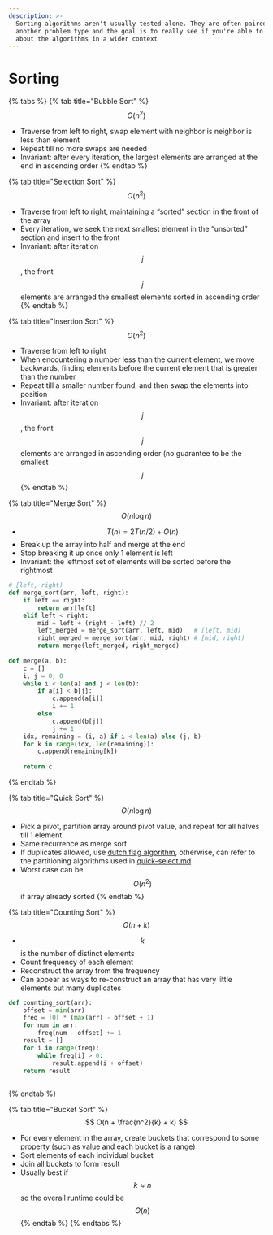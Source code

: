 ```yaml
---
description: >-
  Sorting algorithms aren't usually tested alone. They are often paired with
  another problem type and the goal is to really see if you're able to think
  about the algorithms in a wider context
---
```


# Sorting

{% tabs %}
{% tab title="Bubble Sort" %}
$$
O(n^2)
$$

* Traverse from left to right, swap element with neighbor is neighbor is less than element
* Repeat till no more swaps are needed
* Invariant: after every iteration, the largest elements are arranged at the end in ascending order
{% endtab %}

{% tab title="Selection Sort" %}
$$
O(n^2)
$$

* Traverse from left to right, maintaining a “sorted” section in the front of the array
* Every iteration, we seek the next smallest element in the “unsorted” section and insert to the front
* Invariant: after iteration $$j$$, the front $$j$$ elements are arranged the smallest elements sorted in ascending order
{% endtab %}

{% tab title="Insertion Sort" %}
$$
O(n^2)
$$

* Traverse from left to right
* When encountering a number less than the current element, we move backwards, finding elements before the current element that is greater than the number
* Repeat till a smaller number found, and then swap the elements into position
* Invariant: after iteration $$j$$, the front $$j$$ elements are arranged in ascending order (no guarantee to be the smallest $$j$$
{% endtab %}

{% tab title="Merge Sort" %}
$$
O(n \log n)
$$

* $$T(n) = 2T(n/2) + O(n)$$
* Break up the array into half and merge at the end
* Stop breaking it up once only 1 element is left
* Invariant: the leftmost set of elements will be sorted before the rightmost

```python
# [left, right)
def merge_sort(arr, left, right):
    if left == right:
        return arr[left]
    elif left < right:
        mid = left + (right - left) // 2
        left_merged = merge_sort(arr, left, mid)   # [left, mid)
        right_merged = merge_sort(arr, mid, right) # [mid, right)
        return merge(left_merged, right_merged)
        
def merge(a, b):
    c = []
    i, j = 0, 0
    while i < len(a) and j < len(b):
        if a[i] < b[j]:
            c.append(a[i])
            i += 1
        else:
            c.append(b[j])
            j += 1
    idx, remaining = (i, a) if i < len(a) else (j, b)
    for k in range(idx, len(remaining)):
        c.append(remaining[k])
        
    return c
```
{% endtab %}

{% tab title="Quick Sort" %}
$$
O(n\log n)
$$

* Pick a pivot, partition array around pivot value, and repeat for all halves till 1 element
* Same recurrence as merge sort
* If duplicates allowed, use [dutch flag algorithm](https://www.geeksforgeeks.org/sort-an-array-of-0s-1s-and-2s/), otherwise, can refer to the partitioning algorithms used in [quick-select.md](quick-select.md "mention")
* Worst case can be $$O(n^2)$$ if array already sorted
{% endtab %}

{% tab title="Counting Sort" %}
$$
O(n+k)
$$

* $$k$$ is the number of distinct elements
* Count frequency of each element
* Reconstruct the array from the frequency
* Can appear as ways to re-construct an array that has very little elements but many duplicates

```python
def counting_sort(arr):
    offset = min(arr)
    freq = [0] * (max(arr) - offset + 1)
    for num in arr:
        freq[num - offset] += 1
    result = []
    for i in range(freq):
        while freq[i] > 0:
            result.append(i + offset)
    return result
    
```
{% endtab %}

{% tab title="Bucket Sort" %}
$$
O(n + \frac{n^2}{k} + k)
$$

* For every element in the array, create buckets that correspond to some property (such as value and each bucket is a range)
* Sort elements of each individual bucket
* Join all buckets to form result
* Usually best if $$k \approx n$$ so the overall runtime could be $$O(n)$$
{% endtab %}
{% endtabs %}
